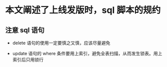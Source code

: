# 本文阐述了上线发版时，sql 脚本的规约

## 注意 sql 语句

- delete 语句的使用一定要慎之又慎，应该尽量避免

- update 语句的 where 条件要用上索引，避免全表扫描，从而发生锁表。用上索引后只用锁行
